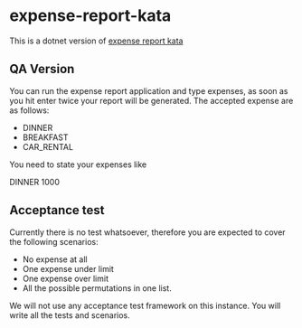 # expense-report-kata

This is a dotnet version of [expense report kata](https://github.com/christianhujer/expensereport)

## QA Version

You can run the expense report application and type expenses, as soon as you hit enter twice your report will be generated.
The accepted expense are as follows:
- DINNER 
- BREAKFAST 
- CAR_RENTAL

You need to state your expenses like 

DINNER 1000

## Acceptance test

Currently there is no test whatsoever, therefore you are expected to cover the following scenarios:
- No expense at all
- One expense under limit
- One expense over limit
- All the possible permutations in one list.

We will not use any acceptance test framework on this instance. You will write all the tests and scenarios.




